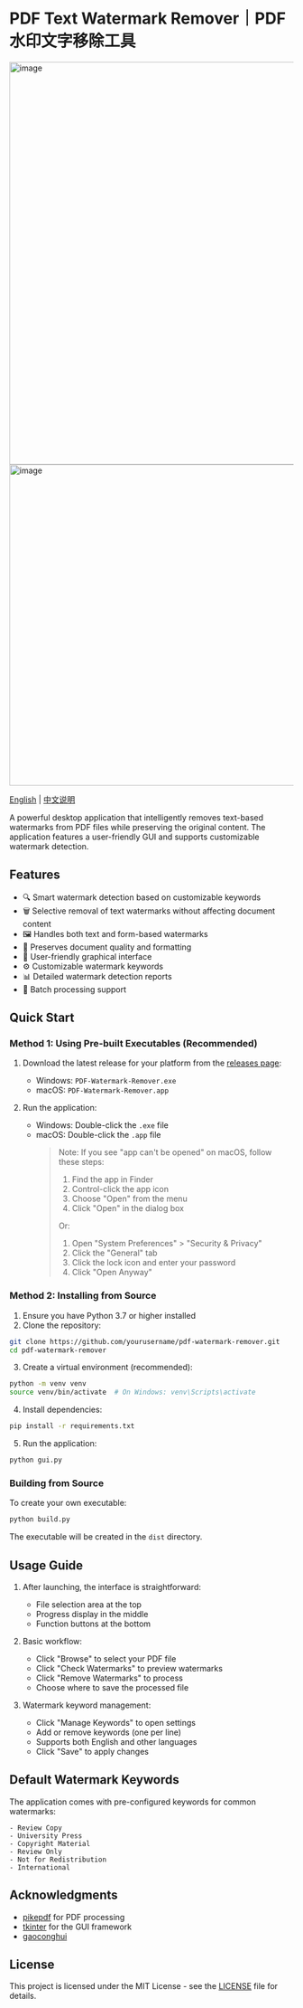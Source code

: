 # PDF Text Watermark Remover｜PDF水印文字移除工具
<img width="712" alt="image" src="https://github.com/user-attachments/assets/278df6e5-20cb-4b19-9add-d490554a270c" />
<img width="568" alt="image" src="https://github.com/user-attachments/assets/c983825b-59b2-4648-a313-4da8ab82b139" />

[English](README.md) | [中文说明](README_CN.md)

A powerful desktop application that intelligently removes text-based watermarks from PDF files while preserving the original content. The application features a user-friendly GUI and supports customizable watermark detection.

## Features

- 🔍 Smart watermark detection based on customizable keywords
- 🗑️ Selective removal of text watermarks without affecting document content
- 🖼️ Handles both text and form-based watermarks
- 🎯 Preserves document quality and formatting
- 🔧 User-friendly graphical interface
- ⚙️ Customizable watermark keywords
- 📊 Detailed watermark detection reports
- 💾 Batch processing support

## Quick Start

### Method 1: Using Pre-built Executables (Recommended)

1. Download the latest release for your platform from the [releases page](https://github.com/yourusername/pdf-watermark-remover/releases):
   - Windows: `PDF-Watermark-Remover.exe`
   - macOS: `PDF-Watermark-Remover.app`

2. Run the application:
   - Windows: Double-click the `.exe` file
   - macOS: Double-click the `.app` file
     > Note: If you see "app can't be opened" on macOS, follow these steps:
     > 1. Find the app in Finder
     > 2. Control-click the app icon
     > 3. Choose "Open" from the menu
     > 4. Click "Open" in the dialog box
     >
     > Or:
     > 1. Open "System Preferences" > "Security & Privacy"
     > 2. Click the "General" tab
     > 3. Click the lock icon and enter your password
     > 4. Click "Open Anyway"

### Method 2: Installing from Source

1. Ensure you have Python 3.7 or higher installed
2. Clone the repository:
```bash
git clone https://github.com/yourusername/pdf-watermark-remover.git
cd pdf-watermark-remover
```

3. Create a virtual environment (recommended):
```bash
python -m venv venv
source venv/bin/activate  # On Windows: venv\Scripts\activate
```

4. Install dependencies:
```bash
pip install -r requirements.txt
```

5. Run the application:
```bash
python gui.py
```

### Building from Source

To create your own executable:
```bash
python build.py
```
The executable will be created in the `dist` directory.

## Usage Guide

1. After launching, the interface is straightforward:
   - File selection area at the top
   - Progress display in the middle
   - Function buttons at the bottom

2. Basic workflow:
   - Click "Browse" to select your PDF file
   - Click "Check Watermarks" to preview watermarks
   - Click "Remove Watermarks" to process
   - Choose where to save the processed file

3. Watermark keyword management:
   - Click "Manage Keywords" to open settings
   - Add or remove keywords (one per line)
   - Supports both English and other languages
   - Click "Save" to apply changes

## Default Watermark Keywords

The application comes with pre-configured keywords for common watermarks:
```
- Review Copy
- University Press
- Copyright Material
- Review Only
- Not for Redistribution
- International
```

## Acknowledgments

- [pikepdf](https://github.com/pikepdf/pikepdf) for PDF processing
- [tkinter](https://docs.python.org/3/library/tkinter.html) for the GUI framework
- [gaoconghui](https://gist.github.com/gaoconghui/f21057c41c9386d0dcf32691c2d24692)

## License

This project is licensed under the MIT License - see the [LICENSE](LICENSE) file for details. 


